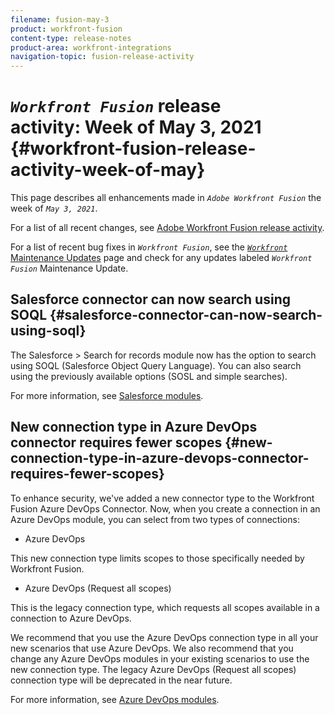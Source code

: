 ```yaml
---
filename: fusion-may-3
product: workfront-fusion
content-type: release-notes
product-area: workfront-integrations
navigation-topic: fusion-release-activity
---
```




# *`Workfront Fusion`* release activity:&nbsp;Week of May 3, 2021 {#workfront-fusion-release-activity-week-of-may}

This page describes all enhancements made in *`Adobe Workfront Fusion`* the week of *`May 3, 2021`*.


For a list of all recent changes, see [Adobe Workfront Fusion release activity](fusion-release-activity.md).


For a list of recent bug fixes in *`Workfront Fusion`*, see the [ *`Workfront`* Maintenance Updates](https://one.workfront.com/s/article/Workfront-Maintenance-Updates-1882317350) page and check for any updates labeled *`Workfront Fusion`* Maintenance Update.


## Salesforce connector can now search using SOQL {#salesforce-connector-can-now-search-using-soql}

The Salesforce > Search for records module now has the option to search using SOQL (Salesforce Object Query Language). You can also search using the previously available options (SOSL and simple searches).


For more information, see [Salesforce modules](salesforce-modules.md).


## New connection type in Azure DevOps connector requires fewer scopes {#new-connection-type-in-azure-devops-connector-requires-fewer-scopes}

To enhance security, we've added a new connector type to the Workfront Fusion Azure DevOps Connector. Now, when you create a connection in an Azure DevOps module, you can select from two types of connections:



*  Azure DevOps


  This new connection type limits scopes to those specifically needed by Workfront Fusion.

*  Azure DevOps (Request all scopes)


  This is the legacy connection type, which requests all scopes available in a connection to Azure DevOps.



We recommend that you use the Azure DevOps connection type in all your new scenarios that use Azure DevOps. We also recommend that you change any Azure DevOps modules in your existing scenarios to use the new connection type. The legacy Azure DevOps (Request all scopes) connection type will be deprecated in the near future.


For more information, see [Azure DevOps modules](azure-dev-ops.md).
